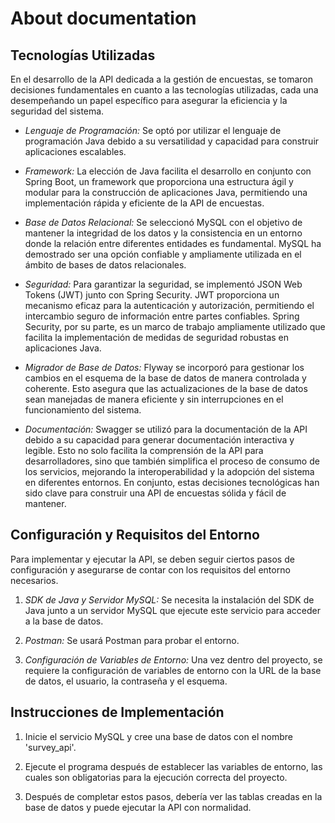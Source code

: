 # About documentation

## Tecnologías Utilizadas

En el desarrollo de la API dedicada a la gestión de encuestas, se tomaron decisiones fundamentales en cuanto a las tecnologías utilizadas, cada una desempeñando un papel específico para asegurar la eficiencia y la seguridad del sistema.

- *Lenguaje de Programación:* Se optó por utilizar el lenguaje de programación Java debido a su versatilidad y capacidad para construir aplicaciones escalables.

- *Framework:* La elección de Java facilita el desarrollo en conjunto con Spring Boot, un framework que proporciona una estructura ágil y modular para la construcción de aplicaciones Java, permitiendo una implementación rápida y eficiente de la API de encuestas.

- *Base de Datos Relacional:* Se seleccionó MySQL con el objetivo de mantener la integridad de los datos y la consistencia en un entorno donde la relación entre diferentes entidades es fundamental. MySQL ha demostrado ser una opción confiable y ampliamente utilizada en el ámbito de bases de datos relacionales.

- *Seguridad:* Para garantizar la seguridad, se implementó JSON Web Tokens (JWT) junto con Spring Security. JWT proporciona un mecanismo eficaz para la autenticación y autorización, permitiendo el intercambio seguro de información entre partes confiables. Spring Security, por su parte, es un marco de trabajo ampliamente utilizado que facilita la implementación de medidas de seguridad robustas en aplicaciones Java.

- *Migrador de Base de Datos:* Flyway se incorporó para gestionar los cambios en el esquema de la base de datos de manera controlada y coherente. Esto asegura que las actualizaciones de la base de datos sean manejadas de manera eficiente y sin interrupciones en el funcionamiento del sistema.

- *Documentación:* Swagger se utilizó para la documentación de la API debido a su capacidad para generar documentación interactiva y legible. Esto no solo facilita la comprensión de la API para desarrolladores, sino que también simplifica el proceso de consumo de los servicios, mejorando la interoperabilidad y la adopción del sistema en diferentes entornos. En conjunto, estas decisiones tecnológicas han sido clave para construir una API de encuestas sólida y fácil de mantener.

## Configuración y Requisitos del Entorno

Para implementar y ejecutar la API, se deben seguir ciertos pasos de configuración y asegurarse de contar con los requisitos del entorno necesarios.

1. *SDK de Java y Servidor MySQL:* Se necesita la instalación del SDK de Java junto a un servidor MySQL que ejecute este servicio para acceder a la base de datos.

2. *Postman:* Se usará Postman para probar el entorno.

3. *Configuración de Variables de Entorno:* Una vez dentro del proyecto, se requiere la configuración de variables de entorno con la URL de la base de datos, el usuario, la contraseña y el esquema.

## Instrucciones de Implementación

1. Inicie el servicio MySQL y cree una base de datos con el nombre 'survey_api'.

2. Ejecute el programa después de establecer las variables de entorno, las cuales son obligatorias para la ejecución correcta del proyecto.

3. Después de completar estos pasos, debería ver las tablas creadas en la base de datos y puede ejecutar la API con normalidad.